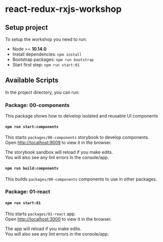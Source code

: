 # react-redux-rxjs-workshop

## Setup project

To setup the workshop you need to run:

- Node >= **10.14.0**
- Install dependencies: `npm install`
- Bootstrap packages: `npm run bootstrap`
- Start first step: `npm run start:01`

## Available Scripts

In the project directory, you can run:

### **Package: 00-components**

This package shows how to delvelop isolated and reusable UI components

#### `npm run start:components`

This starts `packages/00-components` storybook to develop components.<br>
Open [http://localhost:9009](http://localhost:9009) to view it in the browser.

The storybook sandbox will reload if you make edits.<br>
You will also see any lint errors in the console/app.

#### `npm run build:components`

This builds `packages/00-components` components to use in other packages.

### **Package: 01-react**

#### `npm run start:01`

This starts `packages/01-react` app.<br>
Open [http://localhost:3000](http://localhost:3000) to view it in the browser.

The app will reload if you make edits.<br>
You will also see any lint errors in the console/app.
